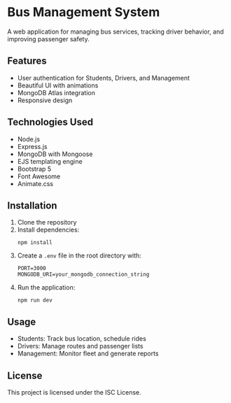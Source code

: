 # Bus Management System

A web application for managing bus services, tracking driver behavior, and improving passenger safety.

## Features

- User authentication for Students, Drivers, and Management
- Beautiful UI with animations
- MongoDB Atlas integration
- Responsive design

## Technologies Used

- Node.js
- Express.js
- MongoDB with Mongoose
- EJS templating engine
- Bootstrap 5
- Font Awesome
- Animate.css

## Installation

1. Clone the repository
2. Install dependencies:
   ```
   npm install
   ```
3. Create a `.env` file in the root directory with:
   ```
   PORT=3000
   MONGODB_URI=your_mongodb_connection_string
   ```
4. Run the application:
   ```
   npm run dev
   ```

## Usage

- Students: Track bus location, schedule rides
- Drivers: Manage routes and passenger lists
- Management: Monitor fleet and generate reports

## License

This project is licensed under the ISC License. 